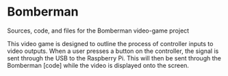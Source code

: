 # Bomberman
Sources, code, and files for the Bomberman video-game project

This video game is designed to outline the process of controller inputs to video outputs. When a user presses a button on the controller, the signal is sent through the USB to the Raspberry Pi. This will then be sent through the Bomberman [code] while the video is displayed onto the screen.
